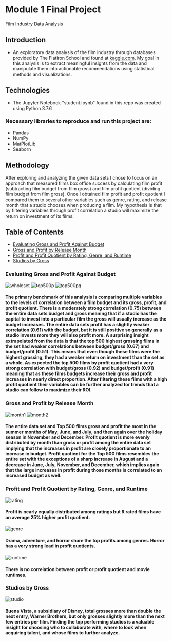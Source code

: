 # Module 1 Final Project

Film Industry Data Analysis

## Introduction

   * An exploratory data analysis of the film industry through databases provided by The Flatiron School and found at [kaggle.com](https://www.kaggle.com). My goal in this analysis is to extract meaningful insights from the data and manipulate them into actionable recommendations using statistical methods and visualizations.

## Technologies
* The Jupyter Notebook "student.ipynb" found in this repo was created using Python 3.7.6


### Necessary libraries to reproduce and run this project are:

 * Pandas
 * NumPy
 * MatPlotLib
 * Seaborn

## Methodology

After exploring and analyzing the given data sets I chose to focus on an approach that measured films box office success by calculating film profit (subtracting film budget from film gross) and film profit quotient (dividing film budget from film gross). Once I obtained film profit and profit quotient I compared them to several other variables such as genre, rating, and release month that a studio chooses when producing a film. My hypothesis is that by filtering variables through profit correlation a studio will maximize the return on investment of its films.

## Table of Contents

* [Evaluating Gross and Profit Against Budget](#budget)
* [Gross and Profit by Release Month](#month)
* [Profit and Profit Quotient by Rating, Genre, and Runtime](#rgr)
* [Studios by Gross](#studio)

<a name="budget"></a>
### Evaluating Gross and Profit Against Budget

![wholeset](https://raw.githubusercontent.com/joshblumer/dsc-mod-1-project-v2-1-online-ds-sp-000/master/Images/Whole%20Set.png)
![top500p](https://raw.githubusercontent.com/joshblumer/dsc-mod-1-project-v2-1-online-ds-sp-000/master/Images/Top500P.png)
![top500pq](https://raw.githubusercontent.com/joshblumer/dsc-mod-1-project-v2-1-online-ds-sp-000/master/Images/Top500PQ.png)

#### The primary benchmark of this analysis is comparing multiple variables to the levels of correlation between a film budget and its gross, profit, and profit quotient. There is a moderately strong correlation (0.75) between the entire data sets budget and gross meaning that if a studio has the capital to invest into a particular film the gross will usually increase as the budget increases. The entire data sets profit has a slightly weaker correlation (0.61) with the budget, but it is still positive so generally as a studio invests more they will also profit more. A surprising insight extrapolated from the data is that the top 500 highest grossing films in the set had weaker correlations between budget/gross (0.67) and budget/profit (0.51). This means that even though these films were the highest grossing, they had a weaker return on investment than the set as a whole. As expected the top 500 films by profit quotient had a very strong correlation with budget/gross (0.92) and budget/profit (0.91) meaning that as these films budgets increase their gross and profit increases in nearly direct proportion. After filtering these films with a high profit quotient their variables can be further analyzed for trends that a studio can follow to maximize their ROI.

<a name="month"></a>
### Gross and Profit by Release Month
![month1](https://raw.githubusercontent.com/joshblumer/dsc-mod-1-project-v2-1-online-ds-sp-000/master/Images/Month1.png)
![month2](https://raw.githubusercontent.com/joshblumer/dsc-mod-1-project-v2-1-online-ds-sp-000/master/Images/Month2.png)

#### The entire data set and Top 500 films gross and profit the most in the summer months of May, June, and July, and then again over the holiday season in November and December. Profit quotient is more evenly distributed by month than gross or profit among the entire data set implying that the increases in profit are closely proportionate to an increase in budget. Profit quotient for the Top 500 films resembles the entire set with the exceptions of a sharp increase in August and a decrease in June, July, November, and December, which implies again that the large increases in profit during those months is correlated to an increased budget as well.

<a name="rgr"></a>
### Profit and Profit Quotient by Rating, Genre, and Runtime 
![rating](https://raw.githubusercontent.com/joshblumer/dsc-mod-1-project-v2-1-online-ds-sp-000/master/Images/Rating.png)

#### Profit is nearly equally distributed among ratings but R rated films have an average 25% higher profit quotient.

![genre](https://github.com/joshblumer/dsc-mod-1-project-v2-1-online-ds-sp-000/blob/master/Images/Genre.png)

#### Drama, adventure, and horror share the top profits among genres. Horror has a very strong lead in profit quotients.

![runtime](https://raw.githubusercontent.com/joshblumer/dsc-mod-1-project-v2-1-online-ds-sp-000/master/Images/Runtime.png)

#### There is no correlation between profit or profit quotient and movie runtimes.

<a name="studio"></a>
### Studios by Gross
![studio](https://raw.githubusercontent.com/joshblumer/dsc-mod-1-project-v2-1-online-ds-sp-000/master/Images/Studio.png)

#### Buena Vista, a subsidiary of Disney, total grosses more than double the next entry, Warner Brothers, but only grosses slightly more than the next few entries per film. Finding the top performing studios is a valuable insight for choosing who to collaborate with, where to look when acquiring talent, and whose films to further analyze.



